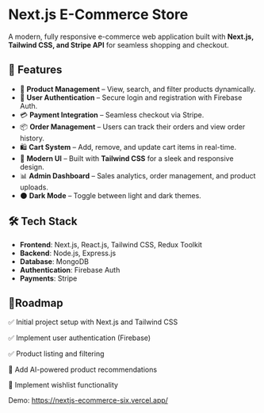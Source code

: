 
# Next.js E-Commerce Store

A modern, fully responsive e-commerce web application built with **Next.js, Tailwind CSS, and Stripe API** for seamless shopping and checkout.

## 🚀 Features

- 🛒 **Product Management** – View, search, and filter products dynamically.
- 🔑 **User Authentication** – Secure login and registration with Firebase Auth.
- 💳 **Payment Integration** – Seamless checkout via Stripe.
- 📦 **Order Management** – Users can track their orders and view order history.
- 🛍️ **Cart System** – Add, remove, and update cart items in real-time.
- 🎨 **Modern UI** – Built with **Tailwind CSS** for a sleek and responsive design.
- 📊 **Admin Dashboard** – Sales analytics, order management, and product uploads.
- 🌑 **Dark Mode** – Toggle between light and dark themes.

## 🛠️ Tech Stack

- **Frontend**: Next.js, React.js, Tailwind CSS, Redux Toolkit
- **Backend**: Node.js, Express.js
- **Database**: MongoDB
- **Authentication**: Firebase Auth
- **Payments**: Stripe

 ## 🎯Roadmap

✅ Initial project setup with Next.js and Tailwind CSS

✅ Implement user authentication (Firebase)

✅ Product listing and filtering

🚧 Add AI-powered product recommendations

🚧 Implement wishlist functionality


Demo: https://nextjs-ecommerce-six.vercel.app/
